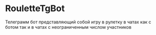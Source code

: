 # RouletteTgBot
Телеграмм бот представляющий собой игру в рулетку в чатах как с ботом так и в чатах с неограниченным числом участников
